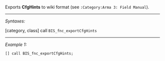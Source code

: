 Exports **CfgHints** to wiki format (see `:Category:Arma 3: Field Manual`).


---
*Syntaxes:*

[category, class] call `BIS_fnc_exportCfgHints`

---
*Example 1:*

```sqf
[] call BIS_fnc_exportCfgHints;
```